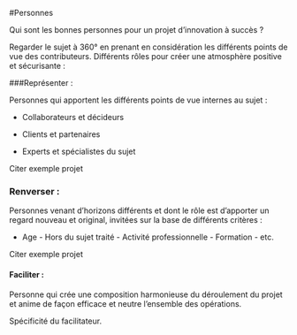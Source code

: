#Personnes 

Qui sont les bonnes personnes pour un projet d’innovation à succès ? Regarder le sujet à 360° en prenant en considération les différents points de vue des contributeurs. Différents rôles pour créer une atmosphère positive et sécurisante : ###Représenter : 
Personnes qui apportent les différents points de vue internes au sujet :- Collaborateurs et décideurs
- Clients et partenaires
- Experts et spécialistes du sujet
Citer exemple projet### Renverser : 
Personnes venant d’horizons différents et dont le rôle est d’apporter un regard nouveau et original, invitées sur la base de différents critères :- Age - Hors du sujet traité - Activité professionnelle - Formation - etc.Citer exemple projet#### Faciliter : 
Personne qui crée une composition harmonieuse du déroulement du projet et anime de façon efficace et neutre l’ensemble des opérations. 
Spécificité du facilitateur. 